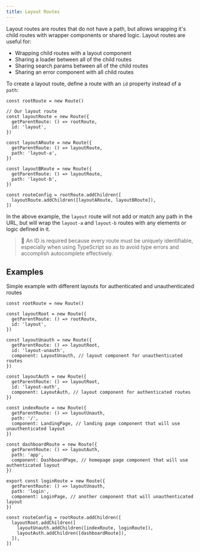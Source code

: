 ```yaml
---
title: Layout Routes
---
```


Layout routes are routes that do not have a path, but allows wrapping it's child routes with wrapper components or shared logic. Layout routes are useful for:

- Wrapping child routes with a layout component
- Sharing a loader between all of the child routes
- Sharing search params between all of the child routes
- Sharing an error component with all child routes

To create a layout route, define a route with an `id` property instead of a `path`:

```tsx
const rootRoute = new Route()

// Our layout route
const layoutRoute = new Route({
  getParentRoute: () => rootRoute,
  id: 'layout',
})

const layoutARoute = new Route({
  getParentRoute: () => layoutRoute,
  path: 'layout-a',
})

const layoutBRoute = new Route({
  getParentRoute: () => layoutRoute,
  path: 'layout-b',
})

const routeConfig = rootRoute.addChildren([
  layoutRoute.addChildren([layoutARoute, layoutBRoute]),
])
```

In the above example, the `layout` route will not add or match any path in the URL, but will wrap the `layout-a` and `layout-b` routes with any elements or logic defined in it.

> 🧠 An ID is required because every route must be uniquely identifiable, especially when using TypeScript so as to avoid type errors and accomplish autocomplete effectively.

## Examples

Simple example with different layouts for authenticated and unauthenticated routes

```tsx
const rootRoute = new Route()

const layoutRoot = new Route({
  getParentRoute: () => rootRoute,
  id: 'layout',
})

const layoutUnauth = new Route({
  getParentRoute: () => layoutRoot,
  id: 'layout-unauth',
  component: LayoutUnauth, // layout component for unauthenticated routes
})

const layoutAuth = new Route({
  getParentRoute: () => layoutRoot,
  id: 'layout-auth',
  component: LayoutAuth, // layout component for authenticated routes
})

const indexRoute = new Route({
  getParentRoute: () => layoutUnauth,
  path: '/',
  component: LandingPage, // landing page component that will use unauthenticated layout
})

const dashboardRoute = new Route({
  getParentRoute: () => layoutAuth,
  path: 'app',
  component: DashboardPage, // homepage page component that will use authenticated layout
})

export const loginRoute = new Route({
  getParentRoute: () => layoutUnauth,
  path: 'login',
  component: LoginPage, // another component that will unauthenticated layout
})

const routeConfig = rootRoute.addChildren([
  layoutRoot.addChildren([
    layoutUnauth.addChildren([indexRoute, loginRoute]),
    layoutAuth.addChildren([dashboardRoute]),
  ]),
])
```
